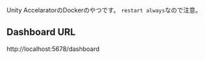Unity AccelaratorのDockerのやつです。
`restart always`なので注意。

## Dashboard URL
http://localhost:5678/dashboard